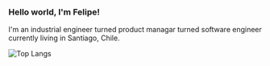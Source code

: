 ### Hello world, I'm Felipe! 

I'm an industrial engineer turned product managar turned software engineer currently living in Santiago, Chile.

![Top Langs](https://github-readme-stats.vercel.app/api/top-langs/?username=ferueda&layout=compact&theme=nightowl&hide=css,html)
